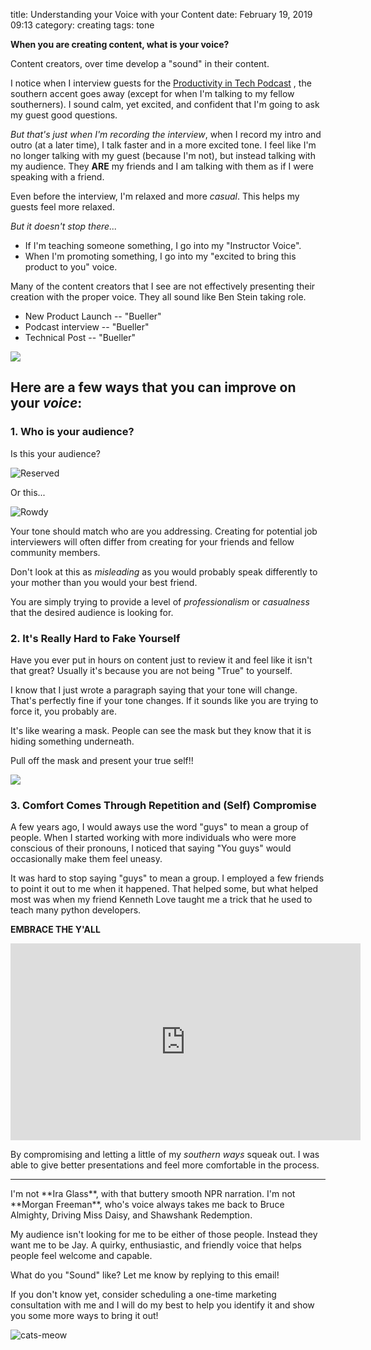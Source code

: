 title: Understanding your Voice with your Content
date: February 19, 2019 09:13
category: creating
tags: tone

**When you are creating content, what is your voice?** 

Content creators, over time develop a "sound" in their content. 

I notice when I interview guests for the [Productivity in Tech Podcast][0] , the southern accent goes away (except for when I'm talking to my fellow southerners). I sound calm, yet excited, and confident that I'm going to ask my guest good questions. 

*But that's just when I'm recording the interview*, when I record my intro and outro (at a later time), I talk faster and in a more excited tone. I feel like I'm no longer talking with my guest (because I'm not), but instead talking with my audience. They **ARE** my friends and I am talking with them as if I were speaking with a friend. 

Even before the interview, I'm relaxed and more *casual*. This helps my guests feel more relaxed. 

_But it doesn't stop there..._

* If I'm teaching someone something, I go into my "Instructor Voice". 
* When I'm promoting something, I go into my "excited to bring this product to you" voice. 

Many of the content creators that I see are not effectively presenting their creation with the proper voice. They all sound like Ben Stein taking role. 

- New Product Launch --  "Bueller"
- Podcast interview -- "Bueller"
- Technical Post -- "Bueller"

![](https://media3.giphy.com/media/MkxZKy77sWoEw/giphy.gif)


## Here are a few ways that you can improve on your *voice*:

### 1.  Who is your audience?

Is this your audience?

![Reserved](https://media3.giphy.com/media/42zi6DYnyRE4S3c5uG/giphy.gif)

Or this...

![Rowdy](https://media1.giphy.com/media/l41YeqkqbS29kGnCw/giphy.gif)

Your tone should match who are you addressing.  Creating for potential job interviewers will often differ from creating for your friends and fellow community members.

Don't look at this as *misleading* as you would probably speak differently to your mother than you would your best friend. 

You are simply trying to provide a level of *professionalism* or *casualness* that the desired audience is looking for.

### 2. It's Really Hard to Fake Yourself
Have you ever put in hours on content just to review it and feel like it isn't that great? Usually it's because you are not being "True" to yourself.

I know that I just wrote a paragraph saying that your tone will change. That's perfectly fine if your tone changes. If it sounds like you are trying to force it, you probably are.  

It's like wearing a mask. People can see the mask but they know that it is hiding something underneath. 

Pull off the mask and present your true self!!

![](https://media3.giphy.com/media/ZOaJaArjRaHJe/giphy.gif)


###  3. Comfort Comes Through Repetition and (Self) Compromise
A few years ago, I would aways use the word "guys" to mean a group of people. When I started working with more individuals who were more conscious of their pronouns, I noticed that saying "You guys" would occasionally make them feel uneasy. 

It was hard to stop saying "guys" to mean a group. I employed a few friends to point it out to me when it happened. That helped some, but what helped most was when my friend Kenneth Love taught me a trick that he used to teach many python developers. 

**EMBRACE THE Y'ALL**

<iframe width="560" height="315" src="https://www.youtube.com/embed/FMwU1rszahE?start=678" frameborder="0" allow="accelerometer; autoplay; encrypted-media; gyroscope; picture-in-picture" allowfullscreen></iframe>

By compromising and letting a little of my *southern ways* squeak out. I was able to give better presentations and feel more comfortable in the process.

<hr>
I'm not **Ira Glass**, with that buttery smooth NPR narration. I'm not **Morgan Freeman**, who's voice always takes me back to Bruce Almighty, Driving Miss Daisy, and Shawshank Redemption.

My audience isn't looking for me to be either of those people. Instead they want me to be Jay. A quirky, enthusiastic, and friendly voice that helps people feel welcome and capable. 

What do you "Sound" like? Let me know by replying to this email! 

If you don't know yet, consider scheduling a one-time marketing consultation with me and I will do my best to help you identify it and show you some more ways to bring it out!

![cats-meow](https://media1.giphy.com/media/Mc3yOYQDoXCj6/giphy.gif)


[0]: https://productivityintech.transistor.fm/subscribe
